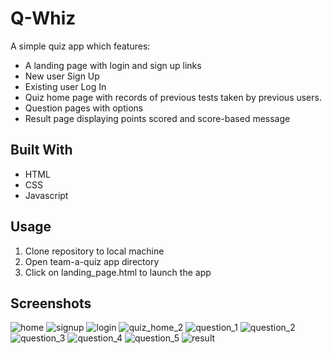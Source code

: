 # **Q-Whiz**

A simple quiz app which features:
* A landing page with login and sign up links
* New user Sign Up
* Existing user Log In
* Quiz home page with records of previous tests taken by previous users.
* Question pages with options
* Result page displaying points scored and score-based message


## Built With
* HTML
* CSS
* Javascript


## Usage

1. Clone repository to local machine
2. Open team-a-quiz app directory
3. Click on landing_page.html to launch the app


## Screenshots
![home](https://user-images.githubusercontent.com/64738235/102463911-fe69bf00-404b-11eb-878b-2deb922d05b1.JPG)
![signup](https://user-images.githubusercontent.com/64738235/102463907-fc9ffb80-404b-11eb-9495-eadc71f7e904.JPG)
![login](https://user-images.githubusercontent.com/64738235/102463916-ff025580-404b-11eb-8d77-2e9a2140accc.JPG)
![quiz_home_2](https://user-images.githubusercontent.com/64738235/102465512-062a6300-404e-11eb-891b-f4facdeaba70.JPG) 
![question_1](https://user-images.githubusercontent.com/64738235/102463920-ff9aec00-404b-11eb-9c3e-651d0b4e3452.JPG)
![question_2](https://user-images.githubusercontent.com/64738235/102463921-00338280-404c-11eb-800e-671f1da47663.JPG)
![question_3](https://user-images.githubusercontent.com/64738235/102463923-00cc1900-404c-11eb-8c71-ab90c3778e61.JPG)
![question_4](https://user-images.githubusercontent.com/64738235/102463925-0164af80-404c-11eb-98b4-cb550e2fd8b6.JPG)
![question_5](https://user-images.githubusercontent.com/64738235/102463927-01fd4600-404c-11eb-855c-91c18a9905d7.JPG)
![result](https://user-images.githubusercontent.com/64738235/102464392-95cf1200-404c-11eb-9704-bdaac2cc6aeb.JPG)
